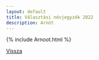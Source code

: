 ```yaml
---
layout: default
title: Választási névjegyzék 2022
description: Arnót
---
```


{% include Arnoot.html %}

[Vissza](./)